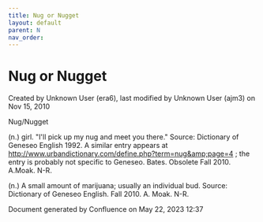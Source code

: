 ```yaml
---
title: Nug or Nugget
layout: default
parent: N
nav_order:
---
```


# Nug or Nugget

Created by  Unknown User (era6), last modified by  Unknown User (ajm3) on Nov 15, 2010

Nug/Nugget

(n.) girl. &quot;I'll pick up my nug and meet you there.&quot; Source: Dictionary of Geneseo English 1992. A similar entry appears at http://www.urbandictionary.com/define.php?term=nug&amp;page=4 ; the entry is probably not specific to Geneseo. Bates. Obsolete Fall 2010. A.Moak. N-R.

(n.) A small amount of marijuana; usually an individual bud. Source: Dictionary of Geneseo English. Fall 2010. A. Moak. N-R.

Document generated by Confluence on May 22, 2023 12:37


